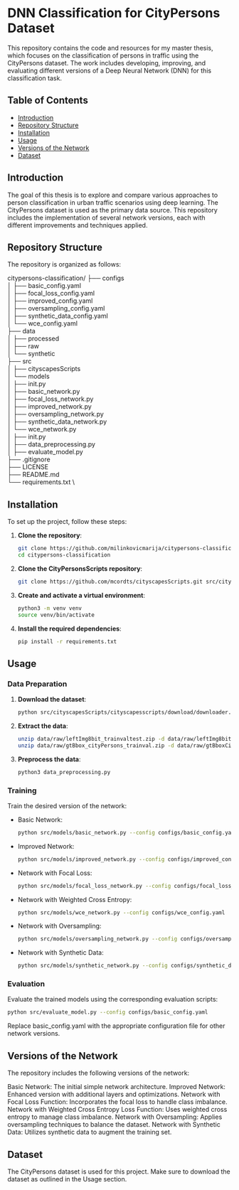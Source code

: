 # DNN Classification for CityPersons Dataset

This repository contains the code and resources for my master thesis, which focuses on the classification of persons in traffic using the CityPersons dataset. The work includes developing, improving, and evaluating different versions of a Deep Neural Network (DNN) for this classification task.

## Table of Contents

- [Introduction](#introduction)
- [Repository Structure](#repository-structure)
- [Installation](#installation)
- [Usage](#usage)
- [Versions of the Network](#versions-of-the-network)
- [Dataset](#dataset)

## Introduction

The goal of this thesis is to explore and compare various approaches to person classification in urban traffic scenarios using deep learning. The CityPersons dataset is used as the primary data source. This repository includes the implementation of several network versions, each with different improvements and techniques applied.

## Repository Structure

The repository is organized as follows:

citypersons-classification/
├── configs \
│   ├── basic_config.yaml \
│   ├── focal_loss_config.yaml \
│   ├── improved_config.yaml \
│   ├── oversampling_config.yaml \
│   ├── synthetic_data_config.yaml \
│   └── wce_config.yaml \
├── data \
│   ├── processed \
│   ├── raw \
│   └── synthetic \
├── src \
│   ├── cityscapesScripts \
│   └── models \
│       ├── init.py \
│       ├── basic_network.py \
│       ├── focal_loss_network.py \
│       ├── improved_network.py \
│       ├── oversampling_network.py \
│       ├── synthetic_data_network.py \
│       └── wce_network.py \
│   ├── init.py \
│   ├── data_preprocessing.py \
│   ├── evaluate_model.py \
├── .gitignore \
├── LICENSE \
├── README.md \
└── requirements.txt \

## Installation

To set up the project, follow these steps:

1. **Clone the repository**:
    ```bash
    git clone https://github.com/milinkovicmarija/citypersons-classification.git
    cd citypersons-classification
    ```

2. **Clone the CityPersonsScripts repository**:
    ```bash
    git clone https://github.com/mcordts/cityscapesScripts.git src/citypersonsscripts
    ```

3. **Create and activate a virtual environment**:
    ```bash
    python3 -m venv venv
    source venv/bin/activate
    ```

4. **Install the required dependencies**:
    ```bash
    pip install -r requirements.txt
    ```

## Usage

### Data Preparation

1. **Download the dataset**:
    ```bash
    python src/cityscapesScripts/cityscapesscripts/download/downloader.py --d data/raw leftImg8bit_trainvaltest.zip   gtBbox_cityPersons_trainval.zip
    ```

2. **Extract the data**:
    ```bash
    unzip data/raw/leftImg8bit_trainvaltest.zip -d data/raw/leftImg8bit
    unzip data/raw/gtBbox_cityPersons_trainval.zip -d data/raw/gtBboxCityPersons
    ```

3. **Preprocess the data**:
    ```bash
    python3 data_preprocessing.py
    ```

### Training

Train the desired version of the network:

- Basic Network:
    ```bash
    python src/models/basic_network.py --config configs/basic_config.yaml
    ```

- Improved Network:
    ```bash
    python src/models/improved_network.py --config configs/improved_config.yaml
    ```

- Network with Focal Loss:
    ```bash
    python src/models/focal_loss_network.py --config configs/focal_loss_config.yaml
    ```

- Network with Weighted Cross Entropy:
    ```bash
    python src/models/wce_network.py --config configs/wce_config.yaml
    ```

- Network with Oversampling:
    ```bash
    python src/models/oversampling_network.py --config configs/oversampling_config.yaml
    ```

- Network with Synthetic Data:
    ```bash
    python src/models/synthetic_network.py --config configs/synthetic_data_config.yaml
    ```

### Evaluation

Evaluate the trained models using the corresponding evaluation scripts:

```bash
python src/evaluate_model.py --config configs/basic_config.yaml
```

Replace basic_config.yaml with the appropriate configuration file for other network versions.

## Versions of the Network
The repository includes the following versions of the network:

Basic Network: The initial simple network architecture.
Improved Network: Enhanced version with additional layers and optimizations.
Network with Focal Loss Function: Incorporates the focal loss to handle class imbalance.
Network with Weighted Cross Entropy Loss Function: Uses weighted cross entropy to manage class imbalance.
Network with Oversampling: Applies oversampling techniques to balance the dataset.
Network with Synthetic Data: Utilizes synthetic data to augment the training set.

## Dataset
The CityPersons dataset is used for this project. Make sure to download the dataset as outlined in the Usage section.
